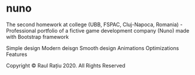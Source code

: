 # nuno
The second homework at college (UBB, FSPAC, Cluj-Napoca, Romania) - Professional portfolio of a fictive game development company (Nuno) made with Bootstrap framework

Simple design
Modern deisgn
Smooth design
Animations
Optimizations
Features

Copyright © Raul Rațiu 2020. All Rights Reserved
